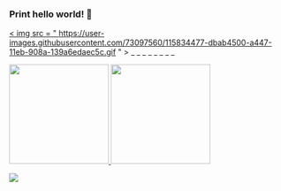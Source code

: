 ### Print hello world! 👋


<!--
**Lphilipex/Lphilipex** is a ✨ _special_ ✨ repository because its `README.md` (this file) appears on your GitHub profile.
<!-- Markdown -->

<a href = " https://github.com/404 " > < img src = " https://user-images.githubusercontent.com/73097560/115834477-dbab4500-a447-11eb-908a-139a6edaec5c.gif " > _ _ _ _ _ _ </a> _ _
<div>
<a href="[https://github.com/seu-usuário-aqui](https://github.com/Lphilipex)">
<img loading="lazy" height="180em" src="https://github-readme-stats.vercel.app/api/top-langs/?username=Lphilipex&layout=compact&langs_count=7&theme=dracula"/>
<img loading="lazy" height="180em" src="https://github-readme-stats.vercel.app/api?username=Lphilipex&show_icons=true&theme=dracula&include_all_commits=true&count_private=true"/>
</div>

![](https://komarev.com/ghpvc/?Lphilipex-github-username&label=PROFILE+VIEWS)




